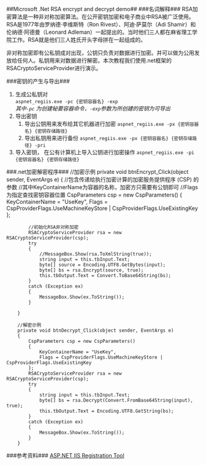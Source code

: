 ##Microsoft .Net RSA encrypt and decrypt demo##
###名词解释###
RSA加密算法是一种非对称加密算法。在公开密钥加密和电子商业中RSA被广泛使用。RSA是1977年由罗纳德·李维斯特（Ron Rivest）、阿迪·萨莫尔（Adi Shamir）和伦纳德·阿德曼（Leonard Adleman）一起提出的。当时他们三人都在麻省理工学院工作。RSA就是他们三人姓氏开头字母拼在一起组成的。

非对称加密即有公私钥成对出现，公钥只负责对数据进行加密。并可以做为公用发放给任何人。私钥用来对数据进行解密。本次教程我们使用.net框架的RSACryptoServiceProvider进行演示。

###密钥的产生与导出###
1. 生成公私钥对  
	`aspnet_regiis.exe -pc {密钥容器名} -exp`  
    *其中`-pc` 为创建秘要容器命令，`-exp`参数为所创建的密钥为可导出*
2. 导出密钥
	1. 导出公钥用来发布给其它机器进行加密
		`aspnet_regiis.exe -px {密钥容器名} {密钥存储路径}`
	2. 导出私钥用来进行备份
		`aspnet_regiis.exe -px {密钥容器名} {密钥存储路径} -pri`
3. 导入密钥，	在公有计算机上导入公钥进行加密操作
	`aspnet_regiis.exe -pi {密钥容器名} {密钥存储路径}`
		
###.net加密解密程序###
        //加密示例
        private void btnEncrypt_Click(object sender, EventArgs e)
        {
            //包含传递给执行加密计算的加密服务提供程序 (CSP) 的参数
            //其中KeyContainerName为容器的名称，加密方只需要有公钥即可
            //Flags为指定查找密钥容器位置
            CspParameters csp = new CspParameters() {
                KeyContainerName = "UseKey",
                Flags = CspProviderFlags.UseMachineKeyStore | CspProviderFlags.UseExistingKey
            };

            //初始化RSA非对称加密
            RSACryptoServiceProvider rsa = new RSACryptoServiceProvider(csp);
            try
            {
                //MessageBox.Show(rsa.ToXmlString(true));
                string input = this.tbInput.Text;
                byte[] source = Encoding.UTF8.GetBytes(input);
                byte[] bs = rsa.Encrypt(source, true);
                this.tbOutput.Text = Convert.ToBase64String(bs);
            }
            catch (Exception ex)
            {
                MessageBox.Show(ex.ToString());
            }

        }

        //解密示例
        private void btnDecrypt_Click(object sender, EventArgs e)
        {
            CspParameters csp = new CspParameters()
            {
                KeyContainerName = "UseKey",
                Flags = CspProviderFlags.UseMachineKeyStore | CspProviderFlags.UseExistingKey
            };
            RSACryptoServiceProvider rsa = new RSACryptoServiceProvider(csp);
            try
            {
                string input = this.tbInput.Text;
                byte[] bs = rsa.Decrypt(Convert.FromBase64String(input), true);
                this.tbOutput.Text = Encoding.UTF8.GetString(bs);
            }
            catch (Exception ex)
            {
                MessageBox.Show(ex.ToString());
            }
        }

###参考资料###
[ASP.NET IIS Registration Tool ](http://msdn.microsoft.com/zh-cn/library/k6h9cz8h(v=vs.100).aspx)  

